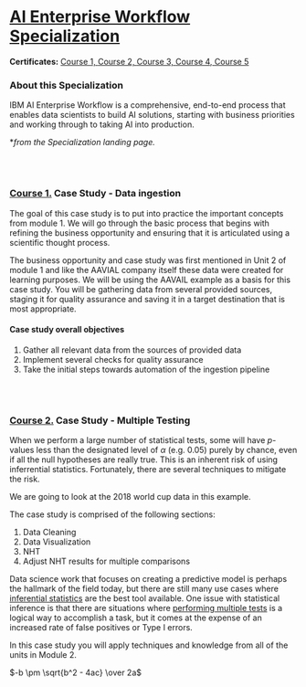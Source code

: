 # [AI Enterprise Workflow Specialization](https://www.coursera.org/specializations/ibm-ai-workflow)

**Certificates:** [Course 1, ](https://www.coursera.org/account/accomplishments/verify/UVV69AQAVB52)[Course 2, ](https://www.coursera.org/account/accomplishments/verify/S8CHBF84S52B)[Course 3, ](https://www.coursera.org/account/accomplishments/verify/5ETQ3MPZYLDW)[Course 4, ](https://www.coursera.org/account/accomplishments/verify/DPP5KAE3964X)[Course 5](https://www.coursera.org/account/accomplishments/verify/CKGJMUBCSB2P)
<br>

### About this Specialization

IBM AI Enterprise Workflow is a comprehensive, end-to-end process that enables data scientists to build AI solutions, starting with business priorities and working through to taking AI into production.

**from the Specialization landing page.*

<br>
<br>

### [Course 1.](https://www.coursera.org/learn/ibm-ai-workflow-business-priorities-data-ingestion?specialization=ibm-ai-workflow) Case Study - Data ingestion

The goal of this case study is to put into practice the important concepts from module 1. We will go through the basic process that begins with refining the business opportunity and ensuring that it is articulated using a scientific thought process.

The business opportunity and case study was first mentioned in Unit 2 of module 1 and like the AAVIAL company itself these data were created for learning purposes. We will be using the AAVAIL example as a basis for this case study. You will be gathering data from several provided sources, staging it for quality assurance and saving it in a target destination that is most appropriate.

#### Case study overall objectives
1. Gather all relevant data from the sources of provided data
2. Implement several checks for quality assurance
3. Take the initial steps towards automation of the ingestion pipeline

<br>
<br>

### [Course 2.](https://www.coursera.org/learn/ibm-ai-workflow-data-analysis-hypothesis-testing) Case Study - Multiple Testing

When we perform a large number of statistical tests, some will have $p$-values less than the designated level of $\alpha$ (e.g. 0.05) purely by chance, even if all the null hypotheses are really true.  This is an inherent risk of using inferrential statistics.  Fortunately, there are several techniques to mitigate the risk.

We are going to look at the 2018 world cup data in this example.  

The case study is comprised of the following sections:

1. Data Cleaning
2. Data Visualization
3. NHT
4. Adjust NHT results for multiple comparisons

Data science work that focuses on creating a predictive model is perhaps the hallmark of the field today, but there are still many use cases where [inferential statistics](https://en.wikipedia.org/wiki/Statistical_inference) are the best tool available. One issue with statistical inference is that there are situations where [performing multiple tests](https://en.wikipedia.org/wiki/Multiple_comparisons_problem) is a  logical way to accomplish a task, but it comes at the expense of an increased rate of false positives or Type I errors.

In this case study you will apply techniques and knowledge from all of the units in Module 2.

$-b \pm \sqrt{b^2 - 4ac} \over 2a$
